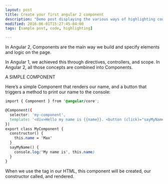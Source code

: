 ```yaml
---
layout: post
title: Create your first angular 2 component
description: "Demo post displaying the various ways of highlighting code in Markdown."
modified: 2016-06-01T15:27:45-04:00
tags: [sample post, code, highlighting]

---
```


In Angular 2, Components are the main way we build and specify elements and logic on the page.

In Angular 1, we achieved this through directives, controllers, and scope. In Angular 2, all those concepts are combined into Components.

A SIMPLE COMPONENT

Here’s a simple Component that renders our name, and a button that triggers a method to print our name to the console:

```css
import { Component } from '@angular/core';

@Component({
  selector: 'my-component',
  template: '<div>Hello my name is {{name}}. <button (click)="sayMyName()">Say my name</button></div>'
})
export class MyComponent {
  constructor() {
    this.name = 'Max'
  }
  sayMyName() {
    console.log('My name is', this.name)
  }
}
```
When we use the <my-component></my-component> tag in our HTML, this component will be created, our constructor called, and rendered.
